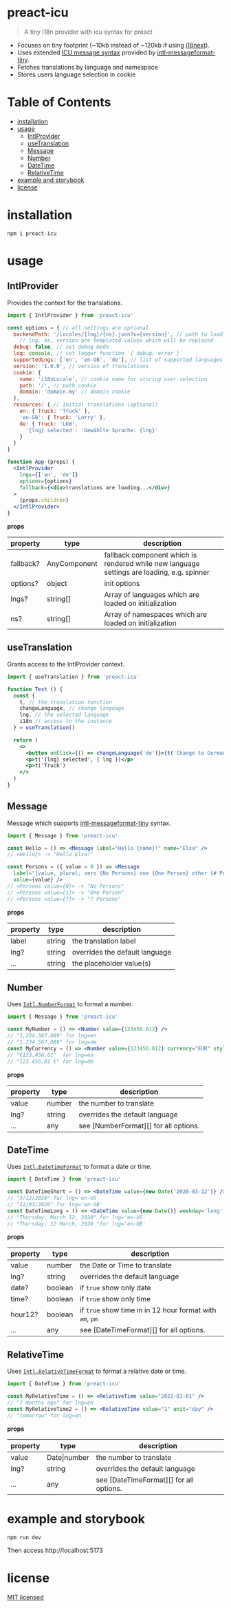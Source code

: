 # preact-icu

> A tiny i18n provider with icu syntax for preact

- Focuses on tiny footprint (~10kb instead of ~120kb if using [i18next][]).
- Uses extended [ICU message syntax][] provided by [intl-messageformat-tiny][].
- Fetches translations by language and namespace
- Stores users language selection in cookie

# Table of Contents

<!-- !toc (omit="preact-icu;Table of Contents") -->

* [installation](#installation)
* [usage](#usage)
  * [IntlProvider](#intlprovider)
  * [useTranslation](#usetranslation)
  * [Message](#message)
  * [Number](#number)
  * [DateTime](#datetime)
  * [RelativeTime](#relativetime)
* [example and storybook](#example-and-storybook)
* [license](#license)

<!-- toc! -->

# installation

```
npm i preact-icu
```

# usage

## IntlProvider

Provides the context for the translations.

```jsx
import { IntlProvider } from 'preact-icu'

const options = { // all settings are optional
  backendPath: '/locales/{lng}/{ns}.json?v={version}', // path to load translations 
    // lng, ns, version are templated values which will be replaced
  debug: false, // set debug mode
  log: console, // set logger function `{ debug, error }`
  supportedLngs: ['en', 'en-GB', 'de'], // list of supported languages
  version: '1.0.0', // version of translations
  cookie: {
    name: 'i18nLocale', // cookie name for storing user selection
    path: '/', // path cookie
    domain: 'domain.my' // domain cookie
  },
  resources: { // initial translations (optional)
    en: { Truck: 'Truck' },
    'en-GB': { Truck: 'Lorry' },
    de: { Truck: 'LKW',
      '{lng} selected': 'Gewählte Sprache: {lng}'  
    }
  }
}

function App (props) {
  <IntlProvider 
    lngs={['en', 'de']} 
    options={options}   
    fallback={<div>translations are loading...</div>}
  >
    {props.children}
  </IntlProvider>
}
```

**props**

| property  | type         | description                                                                                |
| --------- | ------------ | ------------------------------------------------------------------------------------------ |
| fallback? | AnyComponent | fallback component which is rendered while new language settings are loading, e.g. spinner |
| options?  | object       | init options                                                                               |
| lngs?     | string[]     | Array of languages which are loaded on initialization                                      |
| ns?       | string[]     | Array of namespaces which are loaded on initialization                                     |

## useTranslation

Grants access to the IntlProvider context.

```jsx
import { useTranslation } from 'preact-icu'

function Test () {
  const { 
    t, // the translation function
    changeLanguage, // change language
    lng, // the selected language
    i18n // access to the instance
  } = useTranslation()

  return (
    <>
      <button onClick={() => changeLanguage('de')}>{t('Change to German')}</button>
      <p>t('{lng} selected', { lng })</p>
      <p>t('Truck')
    </>
  )
}
```

## Message

Message which supports [intl-messageformat-tiny][] syntax.

```jsx
import { Message } from 'preact-icu'

const Hello = () => <Message label="Hello {name}!" name="Elsa" />
// <Hello/> -> "Hello Elsa!"

const Persons = ({ value = 0 }) => <Message 
  label="{value, plural, zero {No Persons} one {One Person} other {# Persons}}" 
  value={value} />
// <Persons value={0}> -> "No Persons"
// <Persons value={1}> -> "One Person"
// <Persons value={7}> -> "7 Persons"
```

**props**

| property | type   | description                    |
| -------- | ------ | ------------------------------ |
| label    | string | the translation label          |
| lng?     | string | overrides the default language |
| ...      | string | the placeholder value(s)       |

## Number

Uses [`Intl.NumberFormat`][Intl.NumberFormat] to format a number.

```jsx
import { Message } from 'preact-icu'

const MyNumber = () => <Number value={123456.012} />
// "1,234,567.089" for lng=en
// "1.234.567,089" for lng=de
const MyCurrency = () => <Number value={123456.012} currency="EUR" style="currency" />
// "€123,456.01"  for lng=en
// "123.456,01 €" for lng=de
```

**props**

| property | type   | description                           |
| -------- | ------ | ------------------------------------- |
| value    | number | the number to translate               |
| lng?     | string | overrides the default language        |
| ...      | any    | see [NumberFormat][] for all options. |


## DateTime

Uses [`Intl.DateTimeFormat`][Intl.DateTimeFormat] to format a date or time.

```jsx
import { DateTime } from 'preact-icu'

const DateTimeShort = () => <DateTime value={new Date('2020-03-12')} />
// "3/12/2020" for lng='en-US'
// "12/03/2020" for lng='en-GB'
const DateTimeLong = () => <DateTime value={new Date()} weekday='long' year='numeric' month='long' day='numeric' />
// "Thursday, March 12, 2020" for lng='en-US'
// "Thursday, 12 March, 2020 "for lng='en-GB'
```

**props**

| property | type    | description                                              |
| -------- | ------- | -------------------------------------------------------- |
| value    | number  | the Date or Time to translate                            |
| lng?     | string  | overrides the default language                           |
| date?    | boolean | if `true` show only date                                 |
| time?    | boolean | if `true` show only time                                 |
| hour12?  | boolean | if `true` show time in in 12 hour format with `am`, `pm` |
| ...      | any     | see [DateTimeFormat][] for all options.                  |

## RelativeTime

Uses [`Intl.RelativeTimeFormat`][Intl.RelativeTimeFormat] to format a relative date or time.

```jsx
import { DateTime } from 'preact-icu'

const MyRelativeTime = () => <RelativeTime value="2022-01-01" />
// "7 months ago" for lng=en
const MyRelativeTime2 = () => <RelativeTime value="1" unit="day" />
// "tomorrow" for lng=en
```

**props**

| property | type         | description                             |
| -------- | ------------ | --------------------------------------- |
| value    | Date\|number | the number to translate                 |
| lng?     | string       | overrides the default language          |
| ...      | any          | see [DateTimeFormat][] for all options. |

# example and storybook

````
npm run dev
````

Then access http://localhost:5173

# license

[MIT licensed](./LICENSE)


[intl-messageformat-tiny]: https://github.com/spurreiter/intl-messageformat-tiny#readme
[ICU message syntax]: https://formatjs.io/docs/core-concepts/icu-syntax

[Intl.NumberFormat]: https://developer.mozilla.org/en-US/docs/Web/JavaScript/Reference/Global_Objects/Intl/NumberFormat/NumberFormat
[Intl.DateTimeFormat]: https://developer.mozilla.org/en-US/docs/Web/JavaScript/Reference/Global_Objects/Intl/DateTimeFormat/DateTimeFormat
[Intl.DateTime]: https://developer.mozilla.org/en-US/docs/Web/JavaScript/Reference/Global_Objects/Intl/DateTimeFormat/DateTimeFormat
[Intl.RelativeTimeFormat]: https://developer.mozilla.org/en-US/docs/Web/JavaScript/Reference/Global_Objects/Intl/RelativeTimeFormat

[i18next]: https://www.i18next.com
